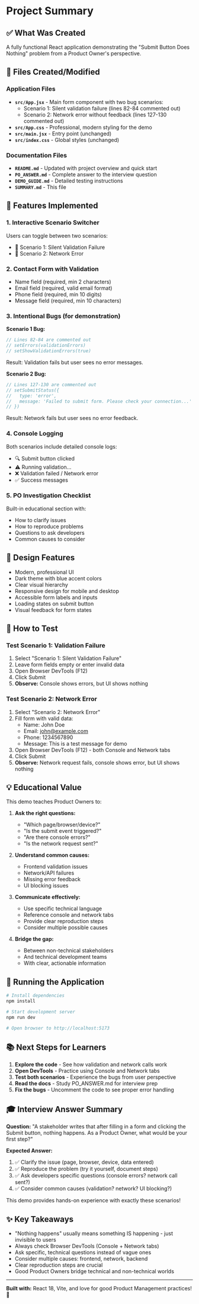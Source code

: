 # Project Summary

## ✅ What Was Created

A fully functional React application demonstrating the "Submit Button Does Nothing" problem from a Product Owner's perspective.

## 📁 Files Created/Modified

### Application Files
- **`src/App.jsx`** - Main form component with two bug scenarios:
  - Scenario 1: Silent validation failure (lines 82-84 commented out)
  - Scenario 2: Network error without feedback (lines 127-130 commented out)
- **`src/App.css`** - Professional, modern styling for the demo
- **`src/main.jsx`** - Entry point (unchanged)
- **`src/index.css`** - Global styles (unchanged)

### Documentation Files
- **`README.md`** - Updated with project overview and quick start
- **`PO_ANSWER.md`** - Complete answer to the interview question
- **`DEMO_GUIDE.md`** - Detailed testing instructions
- **`SUMMARY.md`** - This file

## 🎯 Features Implemented

### 1. Interactive Scenario Switcher
Users can toggle between two scenarios:
- 🔴 Scenario 1: Silent Validation Failure
- 🔴 Scenario 2: Network Error

### 2. Contact Form with Validation
- Name field (required, min 2 characters)
- Email field (required, valid email format)
- Phone field (required, min 10 digits)
- Message field (required, min 10 characters)

### 3. Intentional Bugs (for demonstration)
**Scenario 1 Bug:**
```javascript
// Lines 82-84 are commented out
// setErrors(validationErrors)
// setShowValidationErrors(true)
```
Result: Validation fails but user sees no error messages.

**Scenario 2 Bug:**
```javascript
// Lines 127-130 are commented out  
// setSubmitStatus({ 
//   type: 'error', 
//   message: 'Failed to submit form. Please check your connection...' 
// })
```
Result: Network fails but user sees no error feedback.

### 4. Console Logging
Both scenarios include detailed console logs:
- 🔍 Submit button clicked
- ⚠️ Running validation...
- ❌ Validation failed / Network error
- ✅ Success messages

### 5. PO Investigation Checklist
Built-in educational section with:
- How to clarify issues
- How to reproduce problems
- Questions to ask developers
- Common causes to consider

## 🎨 Design Features

- Modern, professional UI
- Dark theme with blue accent colors
- Clear visual hierarchy
- Responsive design for mobile and desktop
- Accessible form labels and inputs
- Loading states on submit button
- Visual feedback for form states

## 🧪 How to Test

### Test Scenario 1: Validation Failure
1. Select "Scenario 1: Silent Validation Failure"
2. Leave form fields empty or enter invalid data
3. Open Browser DevTools (F12)
4. Click Submit
5. **Observe:** Console shows errors, but UI shows nothing

### Test Scenario 2: Network Error
1. Select "Scenario 2: Network Error"
2. Fill form with valid data:
   - Name: John Doe
   - Email: john@example.com
   - Phone: 1234567890
   - Message: This is a test message for demo
3. Open Browser DevTools (F12) - both Console and Network tabs
4. Click Submit
5. **Observe:** Network request fails, console shows error, but UI shows nothing

## 💡 Educational Value

This demo teaches Product Owners to:

1. **Ask the right questions:**
   - "Which page/browser/device?"
   - "Is the submit event triggered?"
   - "Are there console errors?"
   - "Is the network request sent?"

2. **Understand common causes:**
   - Frontend validation issues
   - Network/API failures
   - Missing error feedback
   - UI blocking issues

3. **Communicate effectively:**
   - Use specific technical language
   - Reference console and network tabs
   - Provide clear reproduction steps
   - Consider multiple possible causes

4. **Bridge the gap:**
   - Between non-technical stakeholders
   - And technical development teams
   - With clear, actionable information

## 🚀 Running the Application

```bash
# Install dependencies
npm install

# Start development server
npm run dev

# Open browser to http://localhost:5173
```

## 📚 Next Steps for Learners

1. **Explore the code** - See how validation and network calls work
2. **Open DevTools** - Practice using Console and Network tabs
3. **Test both scenarios** - Experience the bugs from user perspective
4. **Read the docs** - Study PO_ANSWER.md for interview prep
5. **Fix the bugs** - Uncomment the code to see proper error handling

## 🎓 Interview Answer Summary

**Question:** "A stakeholder writes that after filling in a form and clicking the Submit button, nothing happens. As a Product Owner, what would be your first step?"

**Expected Answer:**
1. ✅ Clarify the issue (page, browser, device, data entered)
2. ✅ Reproduce the problem (try it yourself, document steps)
3. ✅ Ask developers specific questions (console errors? network call sent?)
4. ✅ Consider common causes (validation? network? UI blocking?)

This demo provides hands-on experience with exactly these scenarios!

## ✨ Key Takeaways

- "Nothing happens" usually means something IS happening - just invisible to users
- Always check Browser DevTools (Console + Network tabs)
- Ask specific, technical questions instead of vague ones
- Consider multiple causes: frontend, network, backend
- Clear reproduction steps are crucial
- Good Product Owners bridge technical and non-technical worlds

---

**Built with:** React 18, Vite, and love for good Product Management practices! 🚀

